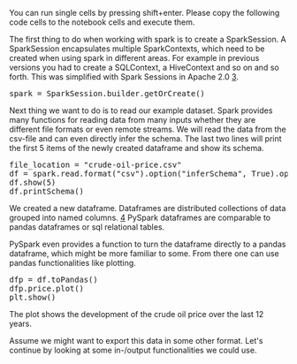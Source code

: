 You can run single cells by pressing shift+enter.
Please copy the following code cells to the notebook cells and execute them.

The first thing to do when working with spark is to create a SparkSession. A SparkSession encapsulates multiple SparkContexts, which need to be created when using spark in different areas. For example in previous versions you had to create a SQLContext, a HiveContext and so on and so forth. This was simplified with Spark Sessions in Apache 2.0 [3](https://medium.com/@achilleus/spark-session-10d0d66d1d24). 

<pre class="file" data-target="clipboard">
spark = SparkSession.builder.getOrCreate()
</pre>

Next thing we want to do is to read our example dataset. Spark provides many functions for reading data from many inputs whether they are different file formats or even remote streams. 
We will read the data from the csv-file and can even directly infer the schema. The last two lines will print the first 5 items of the newly created dataframe and show its schema. 
<pre class="file" data-target="clipboard">
file_location = "crude-oil-price.csv"
df = spark.read.format("csv").option("inferSchema", True).option("header", True).load(file_location)
df.show(5)
df.printSchema()
</pre>
We created a new dataframe. Dataframes are distributed collections of data grouped into named columns. [4](https://spark.apache.org/docs/latest/api/python/reference/api/pyspark.sql.DataFrame.html)
PySpark dataframes are comparable to pandas dataframes or sql relational tables.

PySpark even provides a function to turn the dataframe directly to a pandas dataframe, which might be more familiar to some. From there one can use pandas functionalities like plotting.
<pre class="file" data-target="clipboard">
dfp = df.toPandas()
dfp.price.plot()
plt.show()
</pre>
The plot shows the development of the crude oil price over the last 12 years. 

Assume we might want to export this data in some other format. 
Let's continue by looking at some in-/output functionalities we could use. 